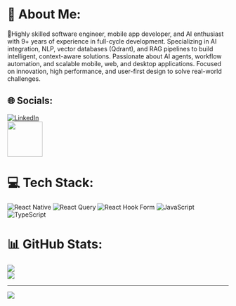 # 💫 About Me:
🔭Highly skilled software engineer, mobile app developer, and AI enthusiast with 9+ years of experience in full-cycle development. Specializing in AI integration, NLP, vector databases (Qdrant), and RAG pipelines to build intelligent, context-aware solutions. Passionate about AI agents, workflow automation, and scalable mobile, web, and desktop applications. Focused on innovation, high performance, and user-first design to solve real-world challenges.


## 🌐 Socials:
[![LinkedIn](https://img.shields.io/badge/LinkedIn-%230077B5.svg?logo=linkedin&logoColor=white)](https://linkedin.com/in/manjotdhiman) </br>
[<img src="https://github.com/user-attachments/assets/fac64d99-9ae0-4308-bc9a-188772500cd3" width="80" />
](https://www.toptal.com/resume/manjot-singh) 

# 💻 Tech Stack:
![React Native](https://img.shields.io/badge/react_native-%2320232a.svg?style=for-the-badge&logo=react&logoColor=%2361DAFB) ![React Query](https://img.shields.io/badge/-React%20Query-FF4154?style=for-the-badge&logo=react%20query&logoColor=white) ![React Hook Form](https://img.shields.io/badge/React%20Hook%20Form-%23EC5990.svg?style=for-the-badge&logo=reacthookform&logoColor=white) ![JavaScript](https://img.shields.io/badge/javascript-%23323330.svg?style=for-the-badge&logo=javascript&logoColor=%23F7DF1E) ![TypeScript](https://img.shields.io/badge/typescript-%23007ACC.svg?style=for-the-badge&logo=typescript&logoColor=white)
# 📊 GitHub Stats:
![](https://github-readme-streak-stats.herokuapp.com/?user=manjotdhiman&theme=dark&hide_border=false)<br/>
![](https://github-readme-stats.vercel.app/api/top-langs/?username=manjotdhiman&theme=dark&hide_border=false&include_all_commits=true&count_private=true&layout=compact)

---
[![](https://visitcount.itsvg.in/api?id=manjotdhiman&icon=0&color=0)](https://visitcount.itsvg.in)

